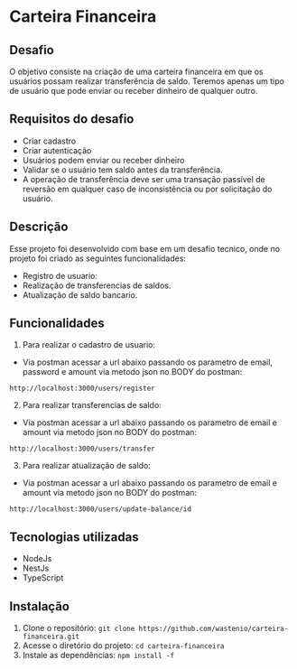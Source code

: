 # Carteira Financeira

## Desafio 
O objetivo consiste na criação de uma carteira financeira em que os usuários possam realizar transferência de saldo. Teremos apenas um tipo de usuário que pode enviar ou receber dinheiro de qualquer outro.

## Requisitos do desafio
- Criar cadastro
- Criar autenticação
- Usuários podem enviar ou receber dinheiro
- Validar se o usuário tem saldo antes da transferência.
- A operação de transferência deve ser uma transação passível de reversão em qualquer caso de inconsistência ou por solicitação do usuário.

## Descrição
Esse projeto foi desenvolvido com  base em um desafio tecnico, onde no projeto foi criado as seguintes funcionalidades:

- Registro de usuario:
- Realização de transferencias de saldos.
- Atualização de saldo bancario.

## Funcionalidades
1. Para realizar o cadastro de usuario:
- Via postman acessar a url abaixo passando os parametro de email, password e amount via metodo json no BODY do postman:

`http://localhost:3000/users/register`

2. Para realizar transferencias de saldo:
- Via postman acessar a url abaixo passando os parametro de email e amount via metodo json no BODY do postman:

`http://localhost:3000/users/transfer`

3. Para realizar atualização de saldo:

- Via postman acessar a url abaixo passando os parametro de email e amount via metodo json no BODY do postman:

`http://localhost:3000/users/update-balance/id`


## Tecnologias utilizadas
- NodeJs
- NestJs
- TypeScript

## Instalação
1. Clone o repositório: `git clone https://github.com/wastenio/carteira-financeira.git`
2. Acesse o diretório do projeto: `cd carteira-financeira`
3. Instale as dependências: `npm install -f`


